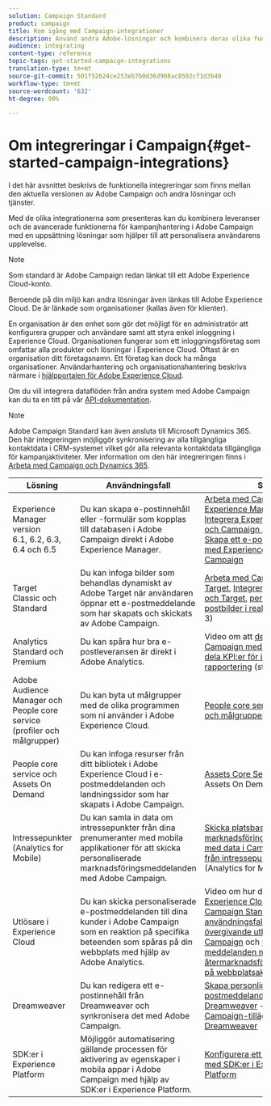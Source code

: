 ```yaml
---
solution: Campaign Standard
product: campaign
title: Kom igång med Campaign-integrationer
description: Använd andra Adobe-lösningar och kombinera deras olika funktioner med Campaign.
audience: integrating
content-type: reference
topic-tags: get-started-campaign-integrations
translation-type: tm+mt
source-git-commit: 501f52624ce253eb7b0d36d908ac8502cf1d3b48
workflow-type: tm+mt
source-wordcount: '632'
ht-degree: 90%

---
```



# Om integreringar i Campaign{#get-started-campaign-integrations}

I det här avsnittet beskrivs de funktionella integreringar som finns mellan den aktuella versionen av Adobe Campaign och andra lösningar och tjänster.

Med de olika integrationerna som presenteras kan du kombinera leveranser och de avancerade funktionerna för kampanjhantering i Adobe Campaign med en uppsättning lösningar som hjälper till att personalisera användarens upplevelse.

>[!NOTE]
>
> Som standard är Adobe Campaign redan länkat till ett Adobe Experience Cloud-konto.

Beroende på din miljö kan andra lösningar även länkas till Adobe Experience Cloud. De är länkade som organisationer (kallas även för klienter).

En organisation är den enhet som gör det möjligt för en administratör att konfigurera grupper och användare samt att styra enkel inloggning i Experience Cloud. Organisationen fungerar som ett inloggningsföretag som omfattar alla produkter och lösningar i Experience Cloud. Oftast är en organisation ditt företagsnamn. Ett företag kan dock ha många organisationer. Användarhantering och organisationshantering beskrivs närmare i [hjälpportalen för Adobe Experience Cloud](https://docs.adobe.com/content/help/sv-SE/core-services/interface/manage-users-and-products/organizations.html).

Om du vill integrera dataflöden från andra system med Adobe Campaign kan du ta en titt på vår [API-dokumentation](../../api/using/get-started-apis.md).

>[!NOTE]
>
>Adobe Campaign Standard kan även ansluta till Microsoft Dynamics 365. Den här integreringen möjliggör synkronisering av alla tillgängliga kontaktdata i CRM-systemet vilket gör alla relevanta kontaktdata tillgängliga för kampanjaktiviteter. Mer information om den här integreringen finns i [Arbeta med Campaign och Dynamics 365](../../integrating/using/working-with-campaign-standard-and-microsoft-dynamics-365.md).


<table> 
 <thead> 
  <tr> 
   <th> Lösning<br /> </th> 
   <th> Användningsfall<br /> </th> 
   <th> Se<br /> </th> 
  </tr> 
 </thead> 
 <tbody> 
  <tr> 
   <td> Experience Manager version<br /> 6.1, 6.2, 6.3, 6.4 och 6.5<br /> </td> 
   <td> Du kan skapa e-postinnehåll eller -formulär som kopplas till databasen i Adobe Campaign direkt i Adobe Experience Manager.<br /> </td> 
   <td> 
     <a href="../../integrating/using/integrating-with-experience-manager.md">Arbeta med Campaign och Experience Manager</a>, <a href="https://helpx.adobe.com/se/experience-manager/6-4/sites/administering/using/campaignstandard.html">Integrera Experience Manager och Campaign Standard</a>, <a href="https://docs.campaign.adobe.com/doc/standard/getting_started/en/ACS_AEM.html">Skapa ett e-postmeddelande med Experience Manager och Campaign</a> 
    </td> 
  </tr> 
  <tr> 
   <td> Target<br /> Classic och Standard<br /> </td> 
   <td> Du kan infoga bilder som behandlas dynamiskt av Adobe Target när användaren öppnar ett e-postmeddelande som har skapats och skickats av Adobe Campaign.<br /> </td> 
   <td> 
    <a href="../../integrating/using/about-campaign-target-integration.md">Arbeta med Campaign och Target</a>, <a href="https://docs.adobe.com/content/help/sv-SE/target/using/integrate/campaign-and-target.html">Integrera Campaign och Target</a>, <a href="https://helpx.adobe.com/se/marketing-cloud/how-to/email-marketing.html">personalisera e-postbilder i realtidsvideo</a> (steg 3)
    </td> 
  </tr> 
  <tr> 
   <td> Analytics<br /> Standard och Premium <br /> </td> 
   <td> Du kan spåra hur bra e-postleveransen är direkt i Adobe Analytics.<br /> </td> 
   <td> 
    Video om att <a href="../../integrating/using/about-campaign-analytics-integration.md">dela data i Campaign med Analytics</a> och <a href="https://helpx.adobe.com/se/marketing-cloud/how-to/email-marketing.html">dela KPI:er för integrerad rapportering</a> (steg 1)
    </td> 
  </tr> 
  <tr> 
   <td> Adobe Audience Manager och People core service (profiler och målgrupper)<br /> </td> 
   <td> Du kan byta ut målgrupper med de olika programmen som ni använder i Adobe Experience Cloud.<br /> </td> 
   <td> <a href="../../integrating/using/about-campaign-audience-manager-or-people-core-service-integration.md">People core service (profiler och målgrupper)</a><br /> </td> 
  </tr> 
  <tr> 
   <td> People core service och Assets On Demand<br /> </td> 
   <td> Du kan infoga resurser från ditt bibliotek i Adobe Experience Cloud i e-postmeddelanden och landningssidor som har skapats i Adobe Campaign.<br /> </td> 
   <td> <a href="../../integrating/using/working-with-campaign-and-assets-core-service.md">Assets Core Service</a> eller Assets On Demand<br /> </td> 
  </tr> 
  <tr> 
   <td> Intressepunkter (Analytics for Mobile)<br /> </td> 
   <td> Du kan samla in data om intressepunkter från dina prenumeranter med mobila applikationer för att skicka personaliserade marknadsföringsmeddelanden med Adobe Campaign.<br /> </td> 
   <td> <a href="../../integrating/using/about-campaign-points-of-interest-data-integration.md">Skicka platsbaserade marknadsföringsmeddelanden med data i Campaign och data från intressepunkter</a> (Analytics for Mobile)<br /> </td> 
  </tr> 
  <tr> 
   <td> Utlösare i Experience Cloud<br /> </td> 
   <td> Du kan skicka personaliserade e-postmeddelanden till dina kunder i Adobe Campaign som en reaktion på specifika beteenden som spåras på din webbplats med hjälp av Adobe Analytics.<br /> </td> 
   <td> 
    Video om hur du <a href="../../integrating/using/about-adobe-experience-cloud-triggers.md">använder Experience Cloud-utlösare i Campaign Standard</a>, <a href="../../integrating/using/abandonment-triggers-use-cases.md">användningsfall med övergivande utlösare i Campaign</a> och <a href="https://helpx.adobe.com/se/marketing-cloud/how-to/email-marketing.html">utlösare för meddelanden med återmarknadsföring baserat på webbplatsaktivitet</a> (steg 2)
    </td> 
  </tr> 
  <tr> 
   <td> Dreamweaver<br /> </td> 
   <td> Du kan redigera ett e-postinnehåll från Dreamweaver och synkronisera det med Adobe Campaign.<br /> </td> 
   <td> 
    <a href="https://docs.adobe.com/content/help/sv-SE/campaign-standard-learn/tutorials/designing-content/email-designer/dreamweaver-integration.html">Skapa personliga e-postmeddelanden med Dreamweaver</a> -video, <a href="https://helpx.adobe.com/se/dreamweaver/using/working-with-dreamweaver-and-campaign.html">Använd Campaign-tillägget för Dreamweaver</a> 
  </td> 
  </tr> 
  <tr> 
   <td> SDK:er i Experience Platform<br /> </td> 
   <td> Möjliggör automatisering gällande processen för aktivering av egenskaper i mobila appar i Adobe Campaign med hjälp av SDK:er i Experience Platform.<br /> </td> 
   <td> <a href="https://helpx.adobe.com/se/campaign/kb/configuring-app-sdk.html">Konfigurera ett mobilprogram med SDK:er i Experience Platform</a><br /> </td> 
  </tr> 
 </tbody> 
</table>


